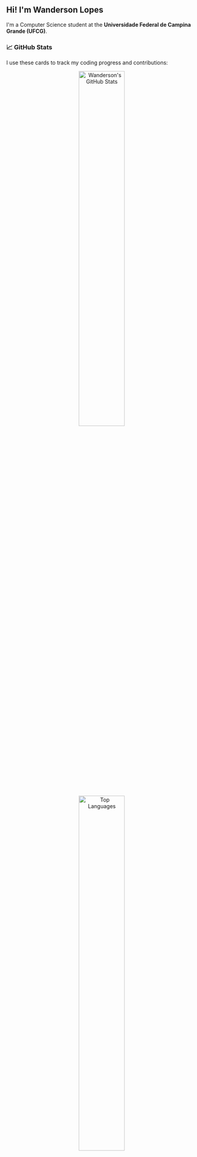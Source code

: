 ## Hi! I'm Wanderson Lopes

I'm a Computer Science student at the **Universidade Federal de Campina Grande (UFCG)**.


### 📈 GitHub Stats

I use these cards to track my coding progress and contributions:

<div align="center">
  <a href="https://github.com/wanderhank">
    <img src="https://github-readme-stats.vercel.app/api?username=wanderhank&show_icons=true&theme=vue&hide_border=true" alt="Wanderson's GitHub Stats" style="width: 49%; display: inline-block; vertical-align: top; margin: 0 0.5%;" />
  </a>
  <a href="https://github.com/wanderhank">
    <img src="https://github-readme-stats.vercel.app/api/top-langs/?username=wanderhank&layout=compact&theme=vue&hide_border=true" alt="Top Languages" style="width: 49%; display: inline-block; vertical-align: top; margin: 0 0.5%;" />
  </a>
</div>
---

### 📫 Get in Touch

* **LinkedIn:** https://br.linkedin.com/in/wanderhank
* **Email:** wanderson.souto@ccc.ufcg.edu.br
